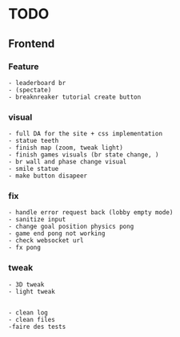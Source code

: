 

# TODO



## Frontend


 ### Feature

    - leaderboard br
    - (spectate)
    - breaknreaker tutorial create button

 ### visual
    - full DA for the site + css implementation
    - statue teeth
    - finish map (zoom, tweak light)
    - finish games visuals (br state change, )
    - br wall and phase change visual
    - smile statue
    - make button disapeer


 ### fix
    - handle error request back (lobby empty mode)
    - sanitize input
    - change goal position physics pong
    - game end pong not working
    - check websocket url
    - fx pong

### tweak
    - 3D tweak
    - light tweak


    - clean log
    - clean files
    -faire des tests
